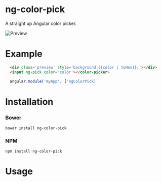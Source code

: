 ng-color-pick
=============

A straight up Angular color picker.

![Preview](http://i.imgur.com/UTeRvg3.png)

# Example

```html
  <div class='preview' style='background:{{color | toHex}};'></div>
  <input ng-pick color='color'></color-picker>
```

```js
  angular.module('myApp', ['ngColorPick]
```

# Installation

### Bower

```
bower install ng-color-pick
```

### NPM

```
npm install ng-color-pick
```

# Usage
